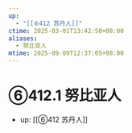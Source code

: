```yaml
---
up:
  - "[[⑥412 苏丹人]]"
ctime: 2025-03-01T13:42:50+08:00
aliases:
  - 努比亚人
mtime: 2025-09-09T12:37:05+08:00
---
```


# ⑥412.1 努比亚人

- up: [[⑥412 苏丹人]]
